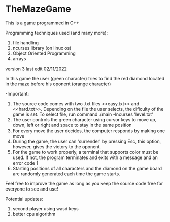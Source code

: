 # TheMazeGame
This is a game programmed in C++

Programming techniques used (and many more):
1.  file handling
2.  ncurses library (on linux os)
3.  Object Oriented Programming
4.  arrays

version 3 last edit 02/11/2022

In this game the user (green character) tries to find the red diamond located in the maze before his oponent (orange character)

-Important:

1.  The source code comes with two .txt files <<easy.txt>> and <<hard.txt>>. Depending on the file the user selects, the dificulty of the game is set. To select file, run command ./main -lncurses 'level.txt'
2.  The user controls the green character using cursor keys to move up, down, left or right and space to stay in the same position
3.  For every move the user decides, the computer responds by making one move
4.  During the game, the user can 'surrender' by pressing Esc, this option, however, gives the victory to the oponent.
5.  For the game to work properly, a terminal that supports color must be used. If not, the program terminates and exits with a message and an error code 1
6.  Starting positions of all characters and the diamond on the game board are randomly generated each time the game starts.

Feel free to improve the game as long as you keep the source code free for everyone to see and use! 

Potential updates:
1.  second player using wasd keys
2.    better cpu algorithm
